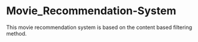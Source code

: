 # Movie_Recommendation-System
This movie recommendation system is based on the content based filtering method.
